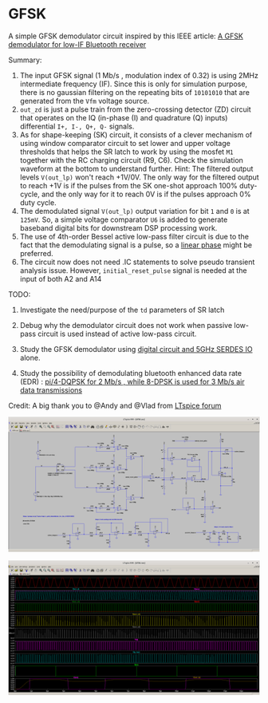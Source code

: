 # GFSK
A simple GFSK demodulator circuit inspired by this IEEE article: [A GFSK demodulator for low-IF Bluetooth receiver](https://www.researchgate.net/publication/2982301_A_GFSK_demodulator_for_low-IF_Bluetooth_receiver)

Summary:
1. The input GFSK signal (1 Mb/s , modulation index of 0.32) is using 2MHz intermediate frequency (IF). Since this is only for simulation purpose, there is no gaussian filtering on the repeating bits of `10101010` that are generated from the `Vfm` voltage source.
2. `out_zd` is just a pulse train from the zero-crossing detector (ZD) circuit that operates on the IQ (in-phase (I) and quadrature (Q) inputs) differential `I+, I-, Q+, Q-` signals.
3. As for shape-keeping (SK) circuit, it consists of a clever mechanism of using window comparator circuit to set lower and upper voltage thresholds that helps the SR latch to work by using the mosfet `M1` together with the RC charging circuit (R9, C6).  Check the simulation waveform at the bottom to understand further.  Hint: The filtered output levels `V(out_lp)` won't reach +1V/0V.  The only way for the filtered output to reach +1V is if the pulses from the SK one-shot approach 100% duty-cycle, and the only way for it to reach 0V is if the pulses approach 0% duty cycle.
4. The demodulated signal `V(out_lp)` output variation for bit `1` and `0` is at `125mV`. So, a simple voltage comparator `U6` is added to generate baseband digital bits for downstream DSP processing work.
5. The use of 4th-order Bessel active low-pass filter circuit is due to the fact that the demodulating signal is a pulse, so a [linear phase](https://en.wikipedia.org/wiki/Bessel_filter) might be preferred.
6. The circuit now does not need .IC statements to solve pseudo transient analysis issue.  However, `initial_reset_pulse` signal is needed at the input of both A2 and A14

TODO:
1. Investigate the need/purpose of the `td` parameters of SR latch

2. Debug why the demodulator circuit does not work when passive low-pass circuit is used instead of active low-pass circuit.

3. Study the GFSK demodulator using [digital circuit and 5GHz SERDES IO](https://twitter.com/newhouseb/status/1369468611430088712) alone.

4. Study the possibility of demodulating bluetooth enhanced data rate (EDR) : [pi/4-DQPSK for 2 Mb/s , while 8-DPSK is used for 3 Mb/s air data transmissions](http://download.ni.com/evaluation/rf/intro_to_bluetooth_test.pdf#page=14)

Credit: A big thank you to @Andy and @Vlad from [LTspice forum](https://groups.io/g/LTspice/topic/80343092)

![schematics](./schematics.png)

![waveforms](./waveforms.png)
